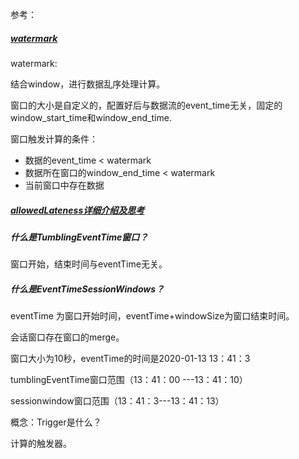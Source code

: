 参考：

##### [watermark](https://blog.csdn.net/lmalds/article/details/52704170)



watermark:

结合window，进行数据乱序处理计算。

窗口的大小是自定义的，配置好后与数据流的event_time无关，固定的window_start_time和window_end_time.



窗口触发计算的条件：

- 数据的event_time < watermark
- 数据所在窗口的window_end_time < watermark
- 当前窗口中存在数据



##### [allowedLateness详细介绍及思考](https://blog.csdn.net/lmalds/article/details/55259718)



##### 什么是TumblingEventTime窗口？

窗口开始，结束时间与eventTime无关。



##### 什么是EventTimeSessionWindows？

eventTime 为窗口开始时间，eventTime+windowSize为窗口结束时间。

会话窗口存在窗口的merge。





窗口大小为10秒，eventTime的时间是2020-01-13 13：41：3

tumblingEventTime窗口范围（13：41：00 ---13：41：10）

sessionwindow窗口范围（13：41：3---13：41：13）



概念：Trigger是什么？

计算的触发器。





